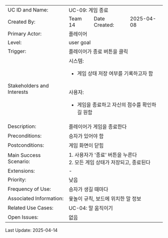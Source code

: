 <table style="width:100%; text-align: left;">
  <tr>
    <td>UC ID and Name:</td>
    <td colspan="3">UC-09: 게임 종료</td>
  </tr>
  <tr>
    <td>Created By:</td>
    <td>Team 14</td>
    <td>Date Created:</td>
    <td>2025-04-08</td>
  </tr>
  <tr>
    <td>Primary Actor:</td>
    <td colspan="3">플레이어</td>
  </tr>
  <tr>
    <td>Level:</td>
    <td colspan="3">user goal</td>
  </tr>
  <tr>
    <td>Trigger:</td>
    <td colspan="3">플레이어가 종료 버튼을 클릭</td>
  </tr>
  <tr>
    <td>Stakeholders and Interests</td>
    <td colspan="3">
시스템: 

- 게임 상태 저장 여부를 기록하고자 함 <br><br>

사용자:
- 게임을 종료하고 자신의 점수를 확인하길 원함
    </td>
  </tr>
  <tr>
    <td>Description:</td>
    <td colspan="3">플레이어가 게임을 종료한다</td>
  </tr>
  <tr>
    <td>Preconditions:</td>
    <td colspan="3">
    승자가 있어야 함
  </td>
  </tr>
  <tr>
  <td>Postconditions:</td>
  <td colspan="3">
    게임 화면이 닫힘
  </td>
  </tr>
  <tr>
  <td>Main Success Scenario:</td>
  <td colspan="3">
      1. 사용자가 '종료' 버튼을 누른다 <br>
      2. 모든 게임 상태가 저장되고, 종료된다
  </td>
  </tr>
  <tr>
  <td>Extensions:</td>
  <td colspan="3">
    -
   </td>
  </tr>
  <tr>
   <td>Priority:</td>
   <td colspan="3">낮음</td>
  </tr>
  <tr>
   <td>Frequency of Use:</td>
   <td colspan="3">승자가 생길 때마다</td>
  </tr>
  <tr>
   <td>Associated Information:</td>
   <td colspan="3">윷놀이 규칙, 보드에 위치한 말 정보</td>
  </tr>
  <tr>
   <td>Related Use Cases:</td>
   <td colspan="3">UC-04: 말 움직이기</td>
  </tr>
  <tr>
   <td>Open Issues:</td>
   <td colspan="3">없음</td>
  </tr>
</table>

Last Update: 2025-04-14